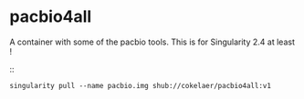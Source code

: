 # pacbio4all

A container with some of the pacbio tools. This is for Singularity 2.4 at least ! 

::

    singularity pull --name pacbio.img shub://cokelaer/pacbio4all:v1
